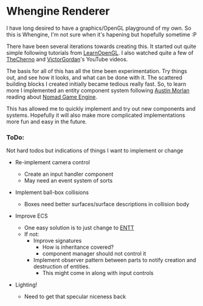 # Whengine Renderer
I have long desired to have a graphics/OpenGL playground of my own. So this is Whengine, I'm not sure when it's hapening but hopefully sometime :P

There have been several iterations towards creating this. It started out quite simple following tutorials from [LearnOpenGL](https://learnopengl.com/).
I also watched quite a few of [TheCherno](https://www.youtube.com/c/TheChernoProject) and [VictorGordan](https://www.youtube.com/c/VictorGordan)'s YouTube videos.

The basis for all of this has all the time been experimentation. Try things out, and see how it looks, and what can be done with it. The scattered building blocks
I created initially became tedious really fast. So, to learn more I implemented an entity component system following  [Austin Morlan](https://austinmorlan.com/posts/entity_component_system/) reading about [Nomad Game Engine](https://savas.ca/nomad).

This has allowed me to quickly implement and try out new components and systems. Hopefully it will also make more complicated implementations more fun and easy in the future.


### ToDo:

Not hard todos but indications of things I want to implement or change

- Re-implement camera control 
	- Create an input handler component
	- May need an event system of sorts

- Implement ball-box collisions
	- Boxes need better surfaces/surface descriptions in collision body

- Improve ECS
	- One easy solution is to just change to [ENTT](https://github.com/skypjack/entt)
	- If not:
		- Improve signatures
			- How is inheritance covered?
			-  component manager should not control it
		- Implement observer pattern between parts to notify creation and destruction of entities.
			- This might come in along with input controls

- Lighting!
	- Need to get that specular niceness back
